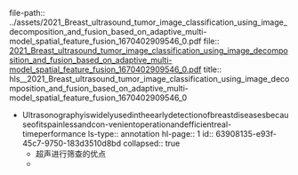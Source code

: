 file-path:: ../assets/2021_Breast_ultrasound_tumor_image_classification_using_image_decomposition_and_fusion_based_on_adaptive_multi-model_spatial_feature_fusion_1670402909546_0.pdf
file:: [2021_Breast_ultrasound_tumor_image_classification_using_image_decomposition_and_fusion_based_on_adaptive_multi-model_spatial_feature_fusion_1670402909546_0.pdf](../assets/2021_Breast_ultrasound_tumor_image_classification_using_image_decomposition_and_fusion_based_on_adaptive_multi-model_spatial_feature_fusion_1670402909546_0.pdf)
title:: hls__2021_Breast_ultrasound_tumor_image_classification_using_image_decomposition_and_fusion_based_on_adaptive_multi-model_spatial_feature_fusion_1670402909546_0

- Ultrasonographyiswidelyusedintheearlydetectionofbreastdiseasesbecauseofitspainlessandcon-venientoperationandefficientreal-timeperformance
  ls-type:: annotation
  hl-page:: 1
  id:: 63908135-e93f-45c7-9750-183d3510d8bd
  collapsed:: true
	- 超声进行筛查的优点
	-